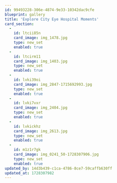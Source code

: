 ```yaml
---
id: 99493228-306e-4874-9e33-10342dac9cfe
blueprint: gallery
title: 'Explore City Eye Hospital Moments'
card_section:
  -
    id: ltcii85n
    card_image: img_1478.jpg
    type: new_set
    enabled: true
  -
    id: ltcirm11
    card_image: img_1403.jpg
    type: new_set
    enabled: true
  -
    id: lvki39oi
    card_image: img_2847-1715692993.jpg
    type: new_set
    enabled: true
  -
    id: lvki7vxr
    card_image: img_2404.jpg
    type: new_set
    enabled: true
  -
    id: lvkickhz
    card_image: img_2613.jpg
    type: new_set
    enabled: true
  -
    id: m1z1r7gk
    card_image: img_0241_50-1728307906.jpg
    type: new_set
    enabled: true
updated_by: 14d3b439-c1ca-4786-8ce7-59caffb630ff
updated_at: 1728307982
---
```

